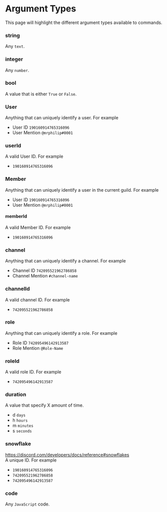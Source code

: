 # Argument Types

This page will highlight the different argument types available to commands.

### string

Any `text`.

### integer

Any `number`.

### bool

A value that is either `True` or `False`.

### User

Anything that can uniquely identify a user. For example

- User ID `190160914765316096`
- User Mention `@mrphilip#0001`

### userId

A valid User ID. For example

- `190160914765316096`

### Member

Anything that can uniquely identify a user in the current guild. For example

- User ID `190160914765316096`
- User Mention `@mrphilip#0001`

#### memberId

A valid Member ID. For example

- `190160914765316096`

### channel

Anything that can uniquely identify a channel. For example

- Channel ID `742095521962786858`
- Channel Mention `#channel-name`

### channelId

A valid channel ID. For example

- `742095521962786858`

### role

Anything that can uniquely identify a role. For example

- Role ID `742095496142913587`
- Role Mention `@Role-Name`

### roleId

A valid role ID. For example

- `742095496142913587`

### duration

A value that specify X amount of time.

- d `days`
- h `hours`
- m `minutes`
- s `seconds`

### snowflake

https://discord.com/developers/docs/reference#snowflakes  
A unique ID. For example

- `190160914765316096`
- `742095521962786858`
- `742095496142913587`

### code

Any `JavaScript` code.
